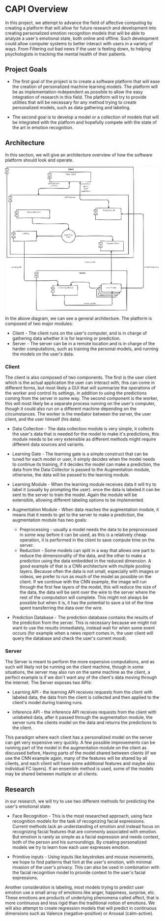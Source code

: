 # CAPI Overview

In this project, we attempt to advance the field of affective computing by creating a platform that will allow for future research and
development into creating personalized emotion recognition models that will be able to analyze a user's emotional state, both online and
offline. Such development could allow computer systems to better interact with users in a variety of ways. From Filtering out bad news if the user
is feeling down, to helping psychologists in tracking the mental health of their patients.

## Project Goals

* The first goal of the project is to create a software platform that will ease the creation of personalized machine learning models. The platform will be as 
  implementation-independent as possible to allow the easy integration of research in this field. The platform will try to provide utilities that will be 
  necessary for any method trying to create personalized models, such as data gathering and labeling.

* The second goal is to develop a model or a collection of models that will be integrated with the platform and hopefully compete with the state of the
  art in emotion recognition.

## Architecture

In this section, we will give an architecture overview of how the software platform should look and operate. 

![Architecture](diagrams/platform_architecture.png)

In the above diagram, we can see a general architecture. The platform is composed of two major modules:

* Client - The client runs on the user's computer, and is in charge of gathering data whether it is for learning or prediction.
* Server - The server can be in a remote location and is in charge of the harder computations, such as training the personal models, and running
  the models on the user's data.

### Client

The client is also composed of two components. The first is the user client which is the actual application the user can interact with, this can come in 
different forms,
but most likely a GUI that will summarize the operations of the worker and control its settings, in addition to using the predictions coming from the server in 
some way. The second component is the worker, this will most likely be a separate process running on the user's computer, though it could also run on a 
different machine depending on the circumstances. The worker is the mediator between the server, the user client, and the user himself (his data).

* Data Collection - The data collection module is very simple, it collects the user's data that is needed for the model to make it's predictions, this module 
  needs to be very extensible as different methods might require different data sources and variants.

* Learning Gate - The learning gate is a simple construct that can be tuned for each model or user, it simply decides when the model needs to continue its 
  training, if it decides the model can make a prediction, the data from the Data Collector is passed to the Augmentation module, otherwise, the data will be 
  passed to the learning module.

* Learning Module - When the learning module receives data it will try to label it (usually by prompting the user). once the data is labeled it can be sent to 
  the server to train the model. Again the module will be extensible, allowing different labeling options to be implemented.

* Augmentation Module - When data reaches the augmentation module, it means that it needs to get to the server to make a prediction, 
  the augmentation module has two goals:
  - Preprocessing - usually a model needs the data to be preprocessed in some way before it can be used, as this is a relatively cheap operation, it is 
    performed in
    the client to save compute time on the server.
  - Reduction - Some models can split in a way that allows one part to reduce the dimensionality of the data, and the other to make a prediction using the data 
    embedded in the reduced dimension. A good example of that is a CNN architecture with multiple pooling layers. Because often the data is not small, 
    especially with images or videos, we prefer to run as much of the model as possible on the client. If we continue with the CNN example, the image will run 
    through the first few layers of the model, this will reduce the size of the data, the data will be sent over the wire to the server where the rest of the 
    computation will complete. This might not always be possible but when it is, it has the potential to save a lot of the time spent transferring the data over 
    the wire.

* Prediction Database - The prediction database contains the results of the prediction from the server. This is necessary because we might not want to use the 
  results immediately, instead wait for when some event occurs (for example when a news report comes in, the user client will query the database and check the 
  user's current mood).

### Server

The Server is meant to perform the more expensive computations, and as such will likely not be running on the client machine, though in some situations, the 
server may also run on
the same machine as the client, a perfect example is if we don't want any of the client's data moving through the internet.
The Server exposes two APIs:

* Learning API - the learning API receives requests from the client with labeled data, the data from the client is collected and then applied to the client's 
  model during training runs.

* Inference API - the inference API receives requests from the client with unlabeled data, after it passed through the augmentation module, the server runs the 
  clients model on the data
  and returns the predictions to the client.

This paradigm where each client has a personalized model on the server can get very expensive very quickly. A few possible improvements can be running part of 
the model in the augmentation module
on the client as discussed before, Having parts of the model shared between clients (if we use the CNN example again, many of the features will be shared by all 
clients, and each client will have some additional features and maybe also individual FC layers). If an ensemble method is used, some of the models may be 
shared between multiple or all clients.


## Research

in our research, we will try to use two different methods for predicting the user's emotional state:

* Face Recognition - This is the most researched approach, using face recognition models for the task of recognizing facial expressions. Current methods lack an 
  understanding of emotion and instead focus on recognizing facial features that are commonly associated with emotion. But emotion is rarely as simple as a 
  facial expression and needs context, both of the person and his surroundings. By creating personalized models we try to learn how each user expresses emotion.

* Primitive inputs - Using inputs like keystrokes and mouse movements, we hope to find patterns that hint at the user's emotion, with minimal invasion of the 
  user's privacy. This can also be used in combination with the facial recognition model to provide context to the user's facial expressions.

Another consideration is labeling, most models trying to predict user emotion use a small array of emotions like anger, happiness, surprise, etc. These emotions are products of underlying phenomena called affect, that is more continuous and less rigid than the traditional notion of emotions. We will also attempt to create regression models that will predict in continuous dimensions such as Valence (negative-positive) or Arousal (calm-active).
